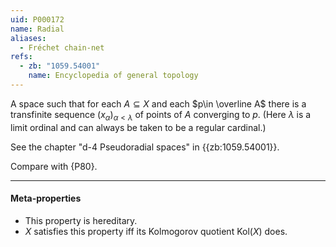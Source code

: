```yaml
---
uid: P000172
name: Radial
aliases:
  - Fréchet chain-net
refs:
  - zb: "1059.54001"
    name: Encyclopedia of general topology
---
```


A space such that for each $A\subseteq X$ and each $p\in \overline A$ there is a transfinite sequence $(x_\alpha)_{\alpha<\lambda}$ of points of $A$ converging to $p$.  (Here $\lambda$ is a limit ordinal and can always be taken to be a regular cardinal.)

See the chapter "d-4 Pseudoradial spaces" in {{zb:1059.54001}}.

Compare with {P80}.

----
#### Meta-properties

- This property is hereditary.
- $X$ satisfies this property iff its Kolmogorov quotient $\text{Kol}(X)$ does.
